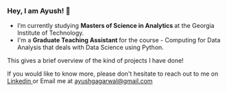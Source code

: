### Hey, I am Ayush! 👋

- I’m currently studying <strong> Masters of Science in Analytics </strong> at the Georgia Institute of Technology.
- I'm a <strong> Graduate Teaching Assistant </strong> for the course - Computing for Data Analysis that deals with Data Science using Python.

This gives a brief overview of the kind of projects I have done!

If you would like to know more, please don't hesitate to reach out to me on <a href="https://www.linkedin.com/in/ayushgagarwal/"> Linkedin </a> or Email me at ayushgagarwal@gmail.com

<!--
**ayushgagarwal/ayushgagarwal** is a ✨ _special_ ✨ repository because its `README.md` (this file) appears on your GitHub profile.

Here are some ideas to get you started:

- 🔭 I’m currently working on ...
- 🌱 I’m currently learning ...
- 👯 I’m looking to collaborate on ...
- 🤔 I’m looking for help with ...
- 💬 Ask me about ...
- 📫 How to reach me: ...
- 😄 Pronouns: ...
- ⚡ Fun fact: ...
-->
